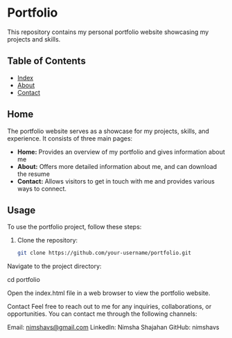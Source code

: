 # Portfolio

This repository contains my personal portfolio website showcasing my projects and skills.

## Table of Contents

- [Index](#index)
- [About](#about)
- [Contact](#contact)

## Home

The portfolio website serves as a showcase for my projects, skills, and experience. It consists of three main pages:

- **Home:** Provides an overview of my portfolio and gives information about me
- **About:** Offers more detailed information about me, and can download the resume
- **Contact:** Allows visitors to get in touch with me and provides various ways to connect.

## Usage

To use the portfolio project, follow these steps:

1. Clone the repository:

   ```bash
   git clone https://github.com/your-username/portfolio.git
Navigate to the project directory:

   cd portfolio

Open the index.html file in a web browser to view the portfolio website.

Contact
Feel free to reach out to me for any inquiries, collaborations, or opportunities. You can contact me through the following channels:

Email: nimshavs@gmail.com
LinkedIn: Nimsha Shajahan
GitHub: nimshavs
